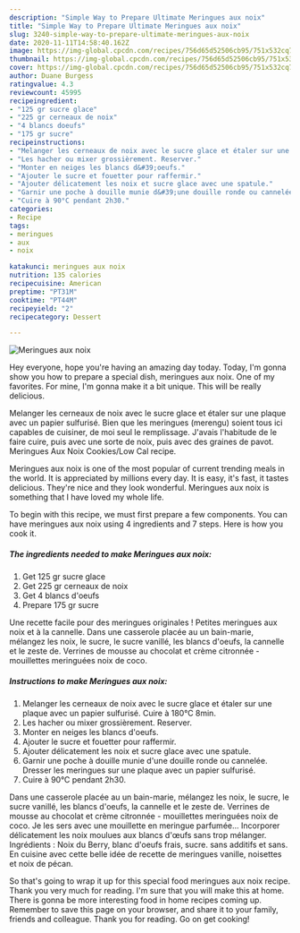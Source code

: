 ```yaml
---
description: "Simple Way to Prepare Ultimate Meringues aux noix"
title: "Simple Way to Prepare Ultimate Meringues aux noix"
slug: 3240-simple-way-to-prepare-ultimate-meringues-aux-noix
date: 2020-11-11T14:58:40.162Z
image: https://img-global.cpcdn.com/recipes/756d65d52506cb95/751x532cq70/meringues-aux-noix-photo-principale-de-la-recette.jpg
thumbnail: https://img-global.cpcdn.com/recipes/756d65d52506cb95/751x532cq70/meringues-aux-noix-photo-principale-de-la-recette.jpg
cover: https://img-global.cpcdn.com/recipes/756d65d52506cb95/751x532cq70/meringues-aux-noix-photo-principale-de-la-recette.jpg
author: Duane Burgess
ratingvalue: 4.3
reviewcount: 45995
recipeingredient:
- "125 gr sucre glace"
- "225 gr cerneaux de noix"
- "4 blancs doeufs"
- "175 gr sucre"
recipeinstructions:
- "Melanger les cerneaux de noix avec le sucre glace et étaler sur une plaque avec un papier sulfurisé. Cuire à 180°C 8min."
- "Les hacher ou mixer grossièrement. Reserver."
- "Monter en neiges les blancs d&#39;oeufs."
- "Ajouter le sucre et fouetter pour raffermir."
- "Ajouter délicatement les noix et sucre glace avec une spatule."
- "Garnir une poche à douille munie d&#39;une douille ronde ou cannelée. Dresser les meringues sur une plaque avec un papier sulfurisé."
- "Cuire à 90°C pendant 2h30."
categories:
- Recipe
tags:
- meringues
- aux
- noix

katakunci: meringues aux noix 
nutrition: 135 calories
recipecuisine: American
preptime: "PT31M"
cooktime: "PT44M"
recipeyield: "2"
recipecategory: Dessert

---
```



![Meringues aux noix](https://img-global.cpcdn.com/recipes/756d65d52506cb95/751x532cq70/meringues-aux-noix-photo-principale-de-la-recette.jpg)

Hey everyone, hope you're having an amazing day today. Today, I'm gonna show you how to prepare a special dish, meringues aux noix. One of my favorites. For mine, I'm gonna make it a bit unique. This will be really delicious.

Melanger les cerneaux de noix avec le sucre glace et étaler sur une plaque avec un papier sulfurisé. Bien que les meringues (merengu) soient tous ici capables de cuisiner, de moi seul le remplissage. J&#39;avais l&#39;habitude de le faire cuire, puis avec une sorte de noix, puis avec des graines de pavot. Meringues Aux Noix Cookies/Low Cal recipe.

Meringues aux noix is one of the most popular of current trending meals in the world. It is appreciated by millions every day. It is easy, it's fast, it tastes delicious. They're nice and they look wonderful. Meringues aux noix is something that I have loved my whole life.


To begin with this recipe, we must first prepare a few components. You can have meringues aux noix using 4 ingredients and 7 steps. Here is how you cook it.

<!--inarticleads1-->

##### The ingredients needed to make Meringues aux noix:

1. Get 125 gr sucre glace
1. Get 225 gr cerneaux de noix
1. Get 4 blancs d&#39;oeufs
1. Prepare 175 gr sucre


Une recette facile pour des meringues originales ! Petites meringues aux noix et à la cannelle. Dans une casserole placée au un bain-marie, mélangez les noix, le sucre, le sucre vanillé, les blancs d&#39;oeufs, la cannelle et le zeste de. Verrines de mousse au chocolat et crème citronnée - mouillettes meringuées noix de coco. 

<!--inarticleads2-->

##### Instructions to make Meringues aux noix:

1. Melanger les cerneaux de noix avec le sucre glace et étaler sur une plaque avec un papier sulfurisé. Cuire à 180°C 8min.
1. Les hacher ou mixer grossièrement. Reserver.
1. Monter en neiges les blancs d&#39;oeufs.
1. Ajouter le sucre et fouetter pour raffermir.
1. Ajouter délicatement les noix et sucre glace avec une spatule.
1. Garnir une poche à douille munie d&#39;une douille ronde ou cannelée. Dresser les meringues sur une plaque avec un papier sulfurisé.
1. Cuire à 90°C pendant 2h30.


Dans une casserole placée au un bain-marie, mélangez les noix, le sucre, le sucre vanillé, les blancs d&#39;oeufs, la cannelle et le zeste de. Verrines de mousse au chocolat et crème citronnée - mouillettes meringuées noix de coco. Je les sers avec une mouillette en meringue parfumée… Incorporer délicatement les noix moulues aux blancs d&#39;œufs sans trop mélanger. Ingrédients : Noix du Berry, blanc d&#39;oeufs frais, sucre. sans additifs et sans. En cuisine avec cette belle idée de recette de meringues vanille, noisettes et noix de pécan. 

So that's going to wrap it up for this special food meringues aux noix recipe. Thank you very much for reading. I'm sure that you will make this at home. There is gonna be more interesting food in home recipes coming up. Remember to save this page on your browser, and share it to your family, friends and colleague. Thank you for reading. Go on get cooking!
